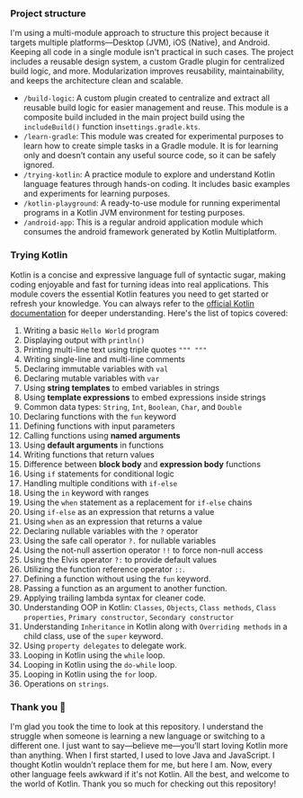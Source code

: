 ### Project structure

I'm using a multi-module approach to structure this project because it targets multiple
platforms—Desktop (JVM), iOS (Native), and Android. Keeping all code in a single module isn't
practical in such cases. The project includes a reusable design system, a custom Gradle plugin for
centralized build logic, and more. Modularization improves reusability, maintainability, and keeps
the architecture clean and scalable.

- `/build-logic`: A custom plugin created to centralize and extract all reusable build logic for
  easier management and reuse. This module is a composite build included in the main project build
  using the `includeBuild()` function in`settings.gradle.kts`.
- `/learn-gradle`: This module was created for experimental purposes to learn how to create simple
  tasks in a Gradle module. It is for learning only and doesn’t contain any useful source code, so
  it can be safely ignored.
- `/trying-kotlin`: A practice module to explore and understand Kotlin language features through
  hands-on coding. It includes basic examples and experiments for learning purposes.
- `/kotlin-playground`: A ready-to-use module for running experimental programs in a Kotlin JVM
  environment for testing purposes.
- `/android-app`: This is a regular android application module which consumes the android framework
  generated by Kotlin Multiplatform.

### Trying Kotlin

Kotlin is a concise and expressive language full of syntactic sugar, making coding enjoyable and
fast for turning ideas into real applications. This module covers the essential Kotlin features you
need to get started or refresh your knowledge. You can always refer to the
[official Kotlin documentation](https://kotlinlang.org/docs/home.html) for deeper understanding.
Here's the list of topics covered:

1. Writing a basic `Hello World` program
2. Displaying output with `println()`
3. Printing multi-line text using triple quotes `""" """`
4. Writing single-line and multi-line comments
5. Declaring immutable variables with `val`
6. Declaring mutable variables with `var`
7. Using **string templates** to embed variables in strings
8. Using **template expressions** to embed expressions inside strings
9. Common data types: `String`, `Int`, `Boolean`, `Char`, and `Double`
10. Declaring functions with the `fun` keyword
11. Defining functions with input parameters
12. Calling functions using **named arguments**
13. Using **default arguments** in functions
14. Writing functions that return values
15. Difference between **block body** and **expression body** functions
16. Using `if` statements for conditional logic
17. Handling multiple conditions with `if-else`
18. Using the `in` keyword with ranges
19. Using the `when` statement as a replacement for `if-else` chains
20. Using `if-else` as an expression that returns a value
21. Using `when` as an expression that returns a value
22. Declaring nullable variables with the `?` operator
23. Using the safe call operator `?.` for nullable variables
24. Using the not-null assertion operator `!!` to force non-null access
25. Using the Elvis operator `?:` to provide default values
26. Utilizing the function reference operator `::`.
27. Defining a function without using the `fun` keyword.
28. Passing a function as an argument to another function.
29. Applying trailing lambda syntax for cleaner code.
30. Understanding OOP in Kotlin: `Classes`, `Objects`, `Class methods`, `Class properties`, `Primary constructor`,
    `Secondary constructor`
31. Understanding `Inheritance` in Kotlin along with `Overriding methods` in a child class, use of the `super` keyword.
32. Using `property delegates` to delegate work.
33. Looping in Kotlin using the `while` loop.
34. Looping in Kotlin using the `do-while` loop.
35. Looping in Kotlin using the `for` loop.
36. Operations on `strings`.

### Thank you 🙌

I'm glad you took the time to look at this repository. I understand the struggle when someone is learning a new language
or switching to a different one. I just want to say—believe me—you’ll start loving Kotlin more than anything.
When I first started, I used to love Java and JavaScript. I thought Kotlin wouldn’t replace them for me, but here I am.
Now, every other language feels awkward if it's not Kotlin. All the best, and welcome to the world of Kotlin. Thank you
so much for checking out this repository!


